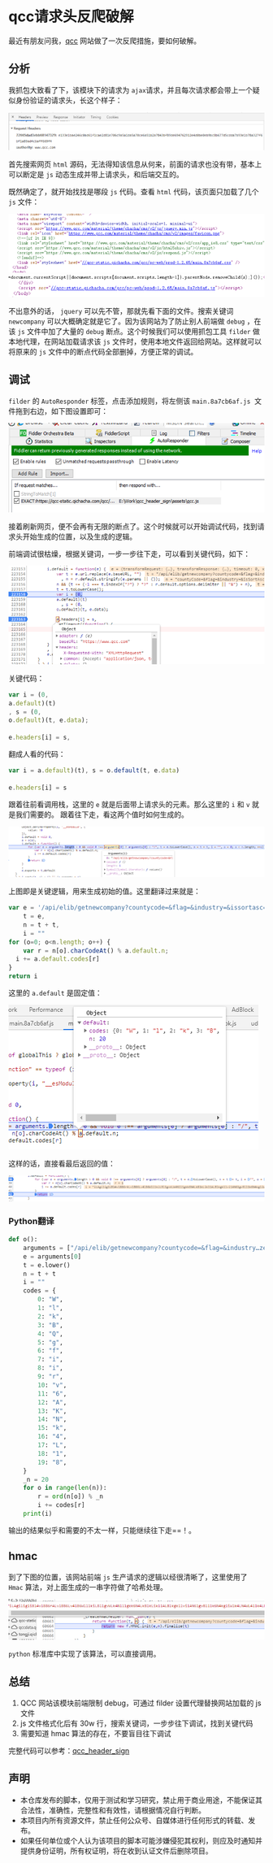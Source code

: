 # qcc请求头反爬破解

最近有朋友问我，[qcc](https://www.qcc.com/web/elib/newcompany) 网站做了一次反爬措施，要如何破解。


## 分析


我抓包大致看了下，该模块下的请求为 `ajax`请求，并且每次请求都会带上一个疑似身份验证的请求头，长这个样子：

![post41_1](./assets/post41_1.png)

首先搜索网页 `html` 源码，无法得知该信息从何来，前面的请求也没有带，基本上可以断定是 `js` 动态生成并带上请求头，和后端交互的。


既然确定了，就开始找找是哪段 `js` 代码。查看 `html` 代码，该页面只加载了几个 `js` 文件：

![post41_2](./assets/post41_2.png)
![post41_3](./assets/post41_3.png)


不出意外的话， `jquery` 可以先不管，那就先看下面的文件。搜索关键词 `newcompany` 可以大概确定就是它了。因为该网站为了防止别人前端做 `debug` ，在该 `js` 文件中加了大量的 `debug` 断点。这个时候我们可以使用抓包工具 `filder` 做本地代理，在网站加载请求该 `js` 文件时，使用本地文件返回给网站。这样就可以将原来的 `js` 文件中的断点代码全部删掉，方便正常的调试。


## 调试


`filder` 的 `AutoResponder` 标签，点击添加规则，将左侧该  `main.8a7cb6af.js`  文件拖到右边，如下图设置即可：

![post41_4](./assets/post41_4.png)

接着刷新网页，便不会再有无限的断点了。这个时候就可以开始调试代码，找到请求头开始生成的位置，以及生成的逻辑。


前端调试很枯燥，根据关键词，一步一步往下走，可以看到关键代码，如下：

![post41_5](./assets/post41_5.png)

关键代码：
```javascript
var i = (0,
a.default)(t)
, s = (0,
o.default)(t, e.data);

e.headers[i] = s,
```
翻成人看的代码：


```javascript
var i = a.default)(t), s = o.default(t, e.data)

e.headers[i] = s
```
跟着往前看调用栈，这里的 `e` 就是后面带上请求头的元素。那么这里的 `i` 和 `v` 就是我们需要的。
跟着往下走，看这两个值时如何生成的。

![post41_6](./assets/post41_6.png)

上图即是关键逻辑，用来生成初始的值。这里翻译过来就是：
```javascript
var e = '/api/elib/getnewcompany?countycode=&flag=&industry=&issortasc=false&pagesize=20&province=&sortfield=startdate&startdateend=',
    t = e,
    n = t + t,
    i = ""
for (o=0; o<n.length; o++) {
	var r = n[o].charCodeAt() % a.default.n;
  i += a.default.codes[r]
}
return i
```
这里的 `a.default` 是固定值：

![post41_7](./assets/post41_7.png)

这样的话，直接看最后返回的值：

![post41_8](./assets/post41_8.png)

### Python翻译
```python
def o():
    arguments = ["/api/elib/getnewcompany?countycode=&flag=&industry…ze=20&province=&sortfield=startdate&startdateend="]
    e = arguments[0]
    t = e.lower()
    n = t + t
    i = ""
    codes = {
        0: "W",
        1: "l",
        2: "k",
        3: "B",
        4: "Q",
        5: "g",
        6: "f",
        7: "i",
        8: "i",
        9: "r",
        10: "v",
        11: "6",
        12: "A",
        13: "K",
        14: "N",
        15: "k",
        16: "4",
        17: "L",
        18: "1",
        19: "8",
    }
    _n = 20
    for o in range(len(n)):
        r = ord(n[o]) % _n
        i += codes[r]
    print(i)
```
输出的结果似乎和需要的不太一样，只能继续往下走==！。


## hmac
到了下图的位置，该网站前端 `js` 生产请求的逻辑以经很清晰了，这里使用了 `Hmac` 算法，对上面生成的一串字符做了哈希处理。

![post41_9](./assets/post41_9.png)

`python` 标准库中实现了该算法，可以直接调用。


## 总结

1. QCC 网站该模块前端限制 debug，可通过 filder 设置代理替换网站加载的 js 文件
1. js 文件格式化后有 30w 行，搜索关键词，一步步往下调试，找到关键代码
1. 需要知道 hmac 算法的存在，不要盲目往下调试

完整代码可以参考：[qcc_header_sign](https://github.com/Blackyukun/qcc_header_sign) 


## 声明

- 本仓库发布的脚本，仅用于测试和学习研究，禁止用于商业用途，不能保证其合法性，准确性，完整性和有效性，请根据情况自行判断。
- 本项目内所有资源文件，禁止任何公众号、自媒体进行任何形式的转载、发布。
- 如果任何单位或个人认为该项目的脚本可能涉嫌侵犯其权利，则应及时通知并提供身份证明，所有权证明，将在收到认证文件后删除项目。


